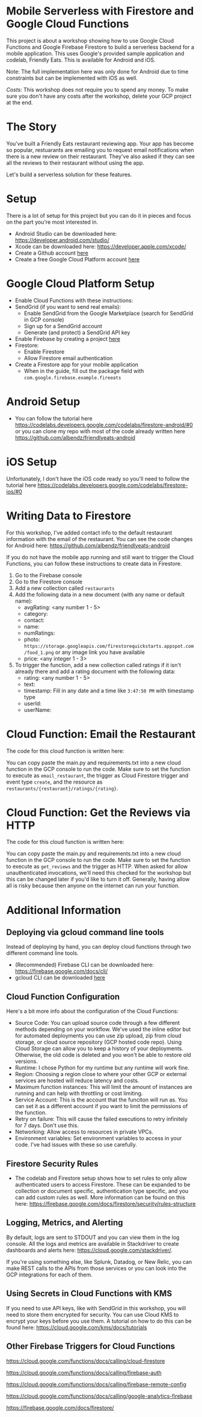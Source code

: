 # Mobile Serverless with Firestore and Google Cloud Functions

This project is about a workshop showing how to use Google Cloud Functions and Google Firebase Firestore to build a serverless backend for a mobile application. This uses Google's provided sample application and codelab, Friendly Eats. This is available for Android and iOS.

Note: The full implementation here was only done for Android due to time constraints but can be implemented with iOS as well.

*Costs:* This workshop does not require you to spend any money. To make sure you don't have any costs after the workshop, delete your GCP project at the end.

# The Story
You've built a Friendly Eats restaurant reviewing app. Your app has become so popular, restuarants are emailing you to request email notifications when there is a new review on their restaurant. They've also asked if they can see all the reviews to their restaurant without using the app.

Let's build a serverless solution for these features.

# Setup

There is a lot of setup for this project but you can do it in pieces and focus on the part you're most interested in.

* Android Studio can be downloaded here: https://developer.android.com/studio/
* Xcode can be downloaded here: https://developer.apple.com/xcode/
* Create a Github account [here](https://github.com/)
* Create a free Google Cloud Platform account [here](https://cloud.google.com/free/)

# Google Cloud Platform Setup
* Enable Cloud Functions with these instructions:
* SendGrid (if you want to send real emails):
    * Enable SendGrid from the Google Marketplace (search for SendGrid in GCP console)
    * Sign up for a SendGrid account
    * Generate (and protect) a SendGrid API key
* Enable Firebase by creating a project [here](https://console.firebase.google.com/)
* Firestore:
    * Enable Firestore
    * Allow Firestore email authentication
* Create a Firestore app for your mobile application
    * When in the guide, fill out the package field with `com.google.firebase.example.fireeats`

# Android Setup

* You can follow the tutorial here https://codelabs.developers.google.com/codelabs/firestore-android/#0 or you can clone my repo with most of the code already written here https://github.com/albendz/friendlyeats-android

# iOS Setup
Unfortunately, I don't have the iOS code ready so you'll need to follow the tutorial here https://codelabs.developers.google.com/codelabs/firestore-ios/#0


# Writing Data to Firestore
For this workshop, I've added contact info to the default restaurant information with the email of the restaurant. You can see the code changes for Android here: https://github.com/albendz/friendlyeats-android

If you do not have the mobile app running and still want to trigger the Cloud Functions, you can follow these instructions to create data in Firestore.
1. Go to the Firebase console
2. Go to the Firestore console
3. Add a new collection called `restaurants`
4. Add the following data in a new document (with any name or default name):
    * avgRating: <any number 1 - 5>
    * category: <any String>
    * contact: <any String>
    * name: <any String>
    * numRatings: <any integer>
    * photo: `https://storage.googleapis.com/firestorequickstarts.appspot.com/food_1.png` or any image link you have available
    * price: <any integer 1 - 3>
5. To trigger the function, add a new collection called ratings if it isn't already there and add a rating document with the following data:
    * rating: <any number 1 - 5>
    * text: <any String>
    * timestamp: Fill in any date and a time like `3:47:50 PM` with timestamp type
    * userId: <any String>
    * userName: <any String>

# Cloud Function: Email the Restaurant
The code for this cloud function is written here:

You can copy paste the main.py and requirements.txt into a new cloud function in the GCP console to run the code. Make sure to set the function to execute as `email_restaurant`, the trigger as Cloud Firestore trigger and event type `create`, and the resource as `restaurants/{restaurant}/ratings/{rating}`.

# Cloud Function: Get the Reviews via HTTP
The code for this cloud function is written here:

You can copy paste the main.py and requirements.txt into a new cloud function in the GCP console to run the code. Make sure to set the function to execute as `get_reviews` and the trigger as HTTP. When asked for allow unauthenticated invocations, we'll need this checked for the workshop but this can be changed later if you'd like to turn it off. Generally, having allow all is risky because then anyone on the internet can run your function.

# Additional Information
## Deploying via gcloud command line tools
Instead of deploying by hand, you can deploy cloud functions through two different command line tools.
* (Recommended) Firebase CLI can be downloaded here: https://firebase.google.com/docs/cli/
* gcloud CLI can be downloaded [here](https://cloud.google.com/sdk/gcloud/)
## Cloud Function Configuration
Here's a bit more info about the configuration of the Cloud Functions:
* Source Code: You can upload source code through a few different methods depending on your workflow. We've used the inline editor but for automated deployments you can use zip upload, zip from cloud storage, or cloud source repository (GCP hosted code repo). Using Cloud Storage can allow you to keep a history of your deployments. Otherwise, the old code is deleted and you won't be able to restore old versions.
* Runtime: I chose Python for my runtime but any runtime will work fine.
* Region: Choosing a region close to where your other GCP or external services are hosted will reduce latency and costs.
* Maximum function instances: This will limit the amount of instances are running and can help with throttling or cost limiting.
* Service Account: This is the account that the funciton will run as. You can set it as a different account if you want to limit the permissions of the function.
* Retry on failure: This will cause the failed executions to retry infinitely for 7 days. Don't use this.
* Networking: Allow access to resources in private VPCs.
* Environment variables: Set environment variables to access in your code. I've had issues with these so use carefully.
## Firestore Security Rules
* The codelab and Firestore setup shows how to set rules to only allow authenticated users to  access Firestore. These can be expanded to be collection or document specific, authentication type specific, and you can add custom rules as well. More information can be found on this here: https://firebase.google.com/docs/firestore/security/rules-structure
## Logging, Metrics, and Alerting
By default, logs are sent to STDOUT and you can view them in the log console. All the logs and metrics are available in Stackdriver to create dashboards and alerts here: https://cloud.google.com/stackdriver/. 

If you're using something else, like Splunk, Datadog, or New Relic, you can make REST calls to the APIs from those services or you can look into the GCP integrations for each of them.

## Using Secrets in Cloud Functions with KMS
If you need to use API keys, like with SendGrid in this workshop, you will need to store them encrypted for security. You can use Cloud KMS to encrypt your keys before you use them. A tutorial on how to do this can be found here: https://cloud.google.com/kms/docs/tutorials

## Other Firebase Triggers for Cloud Functions
https://cloud.google.com/functions/docs/calling/cloud-firestore

https://cloud.google.com/functions/docs/calling/firebase-auth

https://cloud.google.com/functions/docs/calling/firebase-remote-config

https://cloud.google.com/functions/docs/calling/google-analytics-firebase

https://firebase.google.com/docs/firestore/